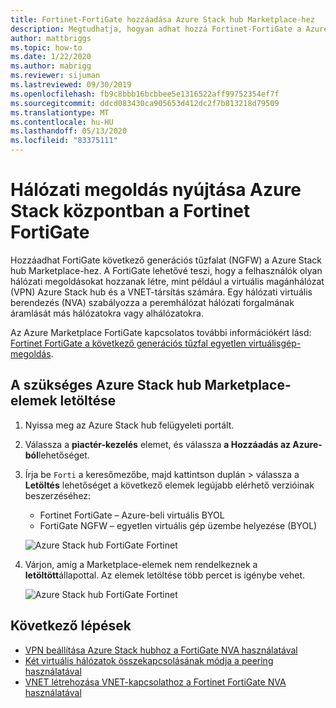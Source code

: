 ```yaml
---
title: Fortinet-FortiGate hozzáadása Azure Stack hub Marketplace-hez
description: Megtudhatja, hogyan adhat hozzá Fortinet-FortiGate a Azure Stack hub piactérhez, így a felhasználók hálózati megoldásokat hozhatnak létre.
author: mattbriggs
ms.topic: how-to
ms.date: 1/22/2020
ms.author: mabrigg
ms.reviewer: sijuman
ms.lastreviewed: 09/30/2019
ms.openlocfilehash: fb9c8bbb16bcbbee5e1316522aff99752354ef7f
ms.sourcegitcommit: ddcd083430ca905653d412dc2f7b813218d79509
ms.translationtype: MT
ms.contentlocale: hu-HU
ms.lasthandoff: 05/13/2020
ms.locfileid: "83375111"
---
```

# <a name="offer-a-network-solution-in-azure-stack-hub-with-fortinet-fortigate"></a>Hálózati megoldás nyújtása Azure Stack központban a Fortinet FortiGate

Hozzáadhat FortiGate következő generációs tűzfalat (NGFW) a Azure Stack hub Marketplace-hez. A FortiGate lehetővé teszi, hogy a felhasználók olyan hálózati megoldásokat hozzanak létre, mint például a virtuális magánhálózat (VPN) Azure Stack hub és a VNET-társítás számára. Egy hálózati virtuális berendezés (NVA) szabályozza a peremhálózat hálózati forgalmának áramlását más hálózatokra vagy alhálózatokra.

Az Azure Marketplace FortiGate kapcsolatos további információkért lásd: [Fortinet FortiGate a következő generációs tűzfal egyetlen virtuálisgép-megoldás](https://azuremarketplace.microsoft.com/marketplace/apps/fortinet.fortinet-FortiGate-singlevm).

## <a name="download-the-required-azure-stack-hub-marketplace-items"></a>A szükséges Azure Stack hub Marketplace-elemek letöltése

1. Nyissa meg az Azure Stack hub felügyeleti portált.

2. Válassza a **piactér-kezelés** elemet, és válassza **a Hozzáadás az Azure-ból**lehetőséget.

3. Írja be `Forti` a keresőmezőbe, majd kattintson duplán > válassza a **Letöltés** lehetőséget a következő elemek legújabb elérhető verzióinak beszerzéséhez:
    - Fortinet FortiGate – Azure-beli virtuális BYOL
    - FortiGate NGFW – egyetlen virtuális gép üzembe helyezése (BYOL)

    ![Azure Stack hub FortiGate Fortinet](./media/azure-stack-network-solutions-enable/azure-stack-marketplace-FortiGate-fortinet.png)

4. Várjon, amíg a Marketplace-elemek nem rendelkeznek a **letöltött**állapottal. Az elemek letöltése több percet is igénybe vehet.

    ![Azure Stack hub FortiGate Fortinet](./media/azure-stack-network-solutions-enable/image4.png)

## <a name="next-steps"></a>Következő lépések

- [VPN beállítása Azure Stack hubhoz a FortiGate NVA használatával](../user/azure-stack-network-howto-vnet-to-onprem.md)  
- [Két virtuális hálózatok összekapcsolásának módja a peering használatával](../user/azure-stack-network-howto-vnet-to-vnet.md)  
- [VNET létrehozása VNET-kapcsolathoz a Fortinet FortiGate NVA használatával](../user/azure-stack-network-howto-vnet-to-vnet-stacks.md)  
